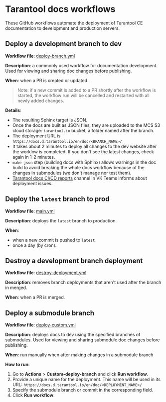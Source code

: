 # Tarantool docs workflows

These GitHub workflows automate the deployment of Tarantool CE documentation
to development and production servers.

## Deploy a development branch to dev

**Workflow file**: [deploy-branch.yml](https://github.com/tarantool/doc/blob/latest/.github/workflows/deploy-branch.yml)

**Description**: a commonly used workflow for documentation development.
Used for viewing and sharing doc changes before publishing.

**When**: when a PR is created or updated.

> Note: if a new commit is added to a PR shortly after the workflow is started, the workflow run
> will be cancelled and restarted with all newly added changes.

**Details**:

* The resulting Sphinx target is JSON.
* Once the docs are built as JSON files, they are uploaded to the MCS S3 cloud storage: `tarantool.io`
  bucket, a folder named after the branch.
* The deployment URL is `https://docs.d.tarantool.io/en/doc/<BRANCH_NAME>/`
* It takes about 2 minutes to deploy all changes to the dev website after the worklow is completed.
  If you don't see the latest changes, check again in 1-2 minutes. 
* `make json` step (building docs with Sphinx) allows warnings in the doc build to avoid breaking
  the whole docs workflow because of the changes in submodules (we don't manage nor test them). 
* [Tarantool docs CI/CD reports](https://u.internal.myteam.mail.ru/profile/tt_docs_cicd_reports) channel
  in VK Teams informs about deployment issues.

## Deploy the `latest` branch to prod

**Workflow file**: [main.yml](https://github.com/tarantool/doc/blob/latest/.github/workflows/main.yml)

**Description**: deploys the `latest` branch to production.

**When**:
  * when a new commit is pushed to `latest`
  * once a day (by cron).

## Destroy a development branch deployment

**Workflow file**: [destroy-deployment.yml](https://github.com/tarantool/doc/blob/latest/.github/workflows/destroy-deployment.yml)

**Description**: removes branch deployments that aren't used after the branch in merged.

**When**: when a PR is merged.

## Deploy a submodule branch

**Workflow file**: [deploy-custom.yml](https://github.com/tarantool/doc/blob/latest/.github/workflows/deploy-custom.yml)

**Description**: deploys docs to dev using the specified branches of submodules.
Used for viewing and sharing submodule doc changes before publishing.

**When**: run manually when after making changes in a submodule branch

**How to run**:
1. Go to **Actions** > **Custom-deploy-branch** and click **Run workflow**.
2. Provide a unique name for the deployment. This name will be used in its URL:
  `https://docs.d.tarantool.io/en/doc/<DEPLOYMENT_NAME>/`
3. Specify the submodule branch or commit in the corresponding field.
4. Click **Run workflow**.
